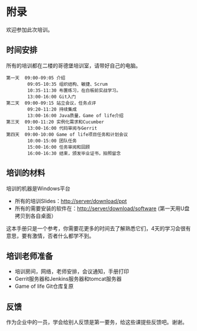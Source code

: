 # 附录 #
欢迎参加此次培训。

## 时间安排 ##
所有的培训都在二楼的哥德堡培训室，请带好自己的电脑。

	第一天  09:00-09:05 介绍
	    	09:05-10:35 组织结构、敏捷、Scrum
			10:35-11:30 布置练习，在白板前实战学习。
			13:00-16:00 Git入门
	第二天  09:00-09:15 站立会议，任务点评
			09:20-11:20 持续集成
			13:00-16:00 Java质量，Game of life介绍
	第三天  09:00-11:20 实例化需求和Cucumber
	        13:00-16:00 代码审阅与Gerrit
	第四天  09:00-10:00 Game of life项目任务和计划会议
	        10:00-15:00 团队任务
			15:00-16:00 任务审阅和回顾
			16:00-16:30 结束，颁发毕业证书，拍照留念 

## 培训的材料 ##
培训的机器是Windows平台

 * 所有的培训Slides：<http://server/download/ppt>
 * 所有的需要安装的软件在：<http://server/download/software> (第一天用U盘拷贝到各自桌面）

这本手册只是一个参考，你需要花更多的时间去了解熟悉它们，4天的学习会很有意思，要有激情，否者什么都学不到。

## 培训老师准备 ##

  * 培训房间，网络，老师安排，会议通知，手册打印
  * Gerrit服务器和Jenkins服务器和tomcat服务器
  * Game of life Git仓库复原
  
## 反馈 ##
作为企业中的一员，学会给别人反馈是第一要务，给这些课提些反馈吧。谢谢。

